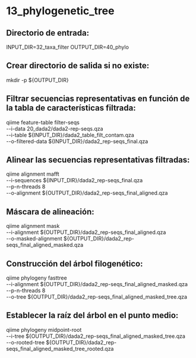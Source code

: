 # 13_phylogenetic_tree

## Directorio de entrada:
INPUT_DIR=32_taxa_filter 
OUTPUT_DIR=40_phylo 

## Crear directorio de salida si no existe:
mkdir -p ${OUTPUT_DIR}

## Filtrar secuencias representativas en función de la tabla de características filtrada:
qiime feature-table filter-seqs \
  --i-data 20_dada2/dada2-rep-seqs.qza \
  --i-table ${INPUT_DIR}/dada2_table_filt_contam.qza \
  --o-filtered-data ${INPUT_DIR}/dada2_rep-seqs_final.qza 

## Alinear las secuencias representativas filtradas:
qiime alignment mafft \
  --i-sequences ${INPUT_DIR}/dada2_rep-seqs_final.qza \
  --p-n-threads 8 \
  --o-alignment ${OUTPUT_DIR}/dada2_rep-seqs_final_aligned.qza 

## Máscara de alineación:
qiime alignment mask \
  --i-alignment ${OUTPUT_DIR}/dada2_rep-seqs_final_aligned.qza \
  --o-masked-alignment ${OUTPUT_DIR}/dada2_rep-seqs_final_aligned_masked.qza 

## Construcción del árbol filogenético:
qiime phylogeny fasttree \
  --i-alignment ${OUTPUT_DIR}/dada2_rep-seqs_final_aligned_masked.qza \
  --p-n-threads 8 \
  --o-tree ${OUTPUT_DIR}/dada2_rep-seqs_final_aligned_masked_tree.qza 

## Establecer la raíz del árbol en el punto medio:
qiime phylogeny midpoint-root \
  --i-tree ${OUTPUT_DIR}/dada2_rep-seqs_final_aligned_masked_tree.qza \
  --o-rooted-tree ${OUTPUT_DIR}/dada2_rep-seqs_final_aligned_masked_tree_rooted.qza 
